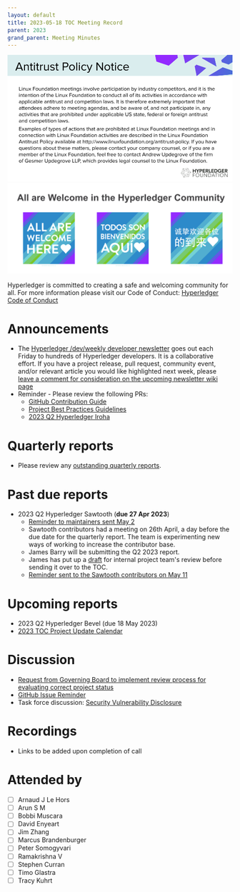 ```yaml
---
layout: default
title: 2023-05-18 TOC Meeting Record
parent: 2023
grand_parent: Meeting Minutes
---
```


![Antitrust Policy Notice](../images/antitrust-policy-notice.png "Antitrust Policy Notice")
![All are Welcome in the Hyperledger Community](../images/all-are-welcome.png "All are Welcome in the Hyperledger Community")

Hyperledger is committed to creating a safe and welcoming community for all. For more information please visit our Code of Conduct: [Hyperledger Code of Conduct](https://toc.hyperledger.org/governing-documents/code-of-conduct.html)

# Announcements
* The [Hyperledger /dev/weekly developer newsletter](https://wiki.hyperledger.org/pages/viewpage.action?pageId=39618905) goes out each Friday to hundreds of Hyperledger developers. It is a collaborative effort. If you have a project release, pull request, community event, and/or relevant article you would like highlighted next week, please [leave a comment for consideration on the upcoming newsletter wiki page](https://wiki.hyperledger.org/display/DR/2023)
* Reminder - Please review the following PRs:
    * [GitHub Contribution Guide](https://github.com/hyperledger/toc/pull/112)
    * [Project Best Practices Guidelines](https://github.com/hyperledger/toc/pull/111)
    * [2023 Q2 Hyperledger Iroha](https://github.com/hyperledger/toc/pull/108)

# Quarterly reports
* Please review any [outstanding quarterly reports](https://github.com/hyperledger/toc/pulls?q=is%3Apr+is%3Aopen+label%3Aquarterly-report+user-review-requested%3A%40me).

# Past due reports
* 2023 Q2 Hyperledger Sawtooth (**due 27 Apr 2023**)
    * [Reminder to maintainers sent May 2](https://discord.com/channels/905194001349627914/941417089779007488/1102952066231586836)
    * Sawtooth contributors had a meeting on 26th April, a day before the due date for the quarterly report. The team is experimenting new ways of working to increase the contributor base.
    * James Barry will be submitting the Q2 2023 report.
    * James has put up a [draft](https://docs.google.com/document/d/1EvbqBNg9bsRnSHpDRIosKbERtWiTkKhllaFLW0xDQ4w/edit?usp=sharing) for internal project team's review before sending it over to the TOC.
    * [Reminder sent to the Sawtooth contributors on May 11](https://discord.com/channels/905194001349627914/941417089779007488/1106221749646925886)

# Upcoming reports
* 2023 Q2 Hyperledger Bevel (due 18 May 2023)
* [2023 TOC Project Update Calendar](../../project-reports/2023/2023-updates.md)

# Discussion
* [Request from Governing Board to implement review process for evaluating correct project status](https://docs.google.com/document/d/18F8f5_xKREohoqFbeA-0KLaaUeGSLqHGLwbXn9UciA0/edit)
* [GitHub Issue Reminder](https://github.com/hyperledger/toc/pull/106)
* Task force discussion: [Security Vulnerability Disclosure](https://github.com/hyperledger/toc/issues/48)

# Recordings
* Links to be added upon completion of call

# Attended by
* [ ] Arnaud J Le Hors
* [ ] Arun S M
* [ ] Bobbi Muscara
* [ ] David Enyeart
* [ ] Jim Zhang
* [ ] Marcus Brandenburger
* [ ] Peter Somogyvari
* [ ] Ramakrishna V
* [ ] Stephen Curran
* [ ] Timo Glastra
* [ ] Tracy Kuhrt
